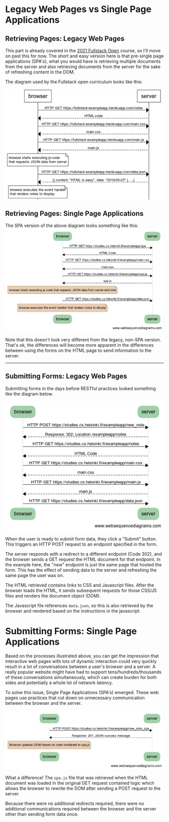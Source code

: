 # Legacy Web Pages vs Single Page Applications

## Retrieving Pages: Legacy Web Pages

This part is already covered in the [2021 Fullstack Open](https://fullstackopen.com/en/part0/fundamentals_of_web_apps#forms-and-http-post) course, so I'll move on past this for now. The short and easy version here is that pre-single page applications (SPA's), what you would have is retrieving multiple documents from the server and also retrieving documents from the server for the sake of refreshing content in the DOM.

The diagram used by the Fullstack open curriculum looks like this:

![legacy-get-diagram](./legacy_diagram_get.png 'legacy get diagram')

## Retrieving Pages: Single Page Applications

The SPA version of the above diagram looks something like this:
![spa-get-diagram](./spa_get.png 'spa get diagram')

Note that this doesn't look very different from the legacy, non-SPA version. That's ok, the differences will become more apparent in the differences between using the forms on the HTML page to send information to the server.

---

## Submitting Forms: Legacy Web Pages

Submitting forms in the days before RESTful practices looked something like the diagram below.

![legacy-diagram](./legacy_diagram_form.png 'legacy diagram')

When the user is ready to submit form data, they click a "Submit" button. This triggers an HTTP POST request to an endpoint specified in the form.

The server responds with a redirect to a different endpoint (Code 302), and the browser sends a GET request the HTML document for that endpoint. In the example here, the "new" endpoint is just the same page that hosted the form. This has the effect of sending data to the server and refreshing the same page the user was on.

The HTML retrieved contains links to CSS and Javascript files. After the browser loads the HTML, it sends subsequent requests for those CSS/JS files and renders the document object (DOM).

The Javascript file references `data.json`, so this is also retrieved by the browser and rendered based on the instructions in the javascript.

# Submitting Forms: Single Page Applications

Based on the processes illustrated above, you can get the impression that interactive web pages with lots of dynamic interaction could very quickly result in a lot of conversations between a user's browser and a server. A really popular website might have had to support tens/hundreds/thousands of these conversations simultaneously, which can create burden for both sides and potentially a whole lot of network latency.

To solve this issue, Single Page Applications (SPA's) emerged. These web pages use practices that cut down on unnecessary communication between the browser and the server.

![spa-form-diagram](./spa_diagram_form.png 'spa form diagram')

What a difference! The `spa.js` file that was retrieved when the HTML document was loaded in the original GET request contained logic which allows the browser to rewrite the DOM after sending a POST request to the server.

Because there were no additional redirects required, there were no additional communications required between the browser and the server other than sending form data once.
